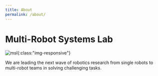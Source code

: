 ```yaml
---
title: About
permalink: /about/
---
```


# Multi-Robot Systems Lab

![msl]({{site.url}}/images/projects/msl_herd-4.jpg){:class:"img-responsive"}

We are leading the next wave of robotics research from single robots to multi-robot teams in solving challenging tasks.

